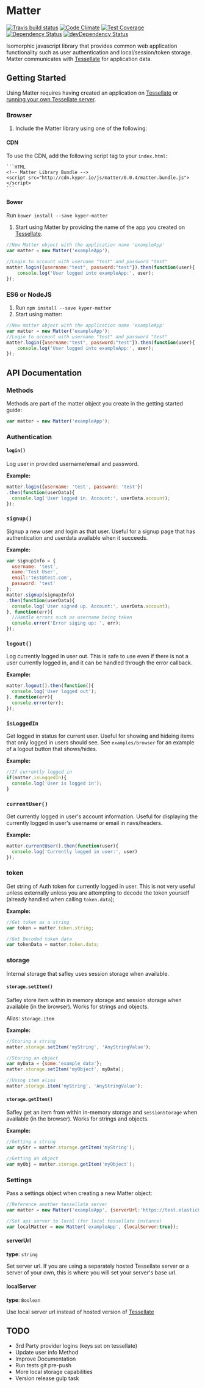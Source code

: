 # Matter

[![Travis build status](https://travis-ci.org/KyperTech/matter.svg?branch=master)](https://travis-ci.org/kypertech/matter)
[![Code Climate](https://codeclimate.com/github/KyperTech/matter/badges/gpa.svg)](https://codeclimate.com/github/kypertech/matter)
[![Test Coverage](https://codeclimate.com/github/KyperTech/matter/badges/coverage.svg)](https://codeclimate.com/github/KyperTech/matter)
[![Dependency Status](https://david-dm.org/kypertech/matter.svg)](https://david-dm.org/kypertech/matter)
[![devDependency Status](https://david-dm.org/kypertech/matter/dev-status.svg)](https://david-dm.org/kypertech/matter#info=devDependencies)

Isomorphic javascript library that provides common web application functionality such as user authentication and local/session/token storage. Matter communicates with [Tessellate](https://github.com/KyperTech/tessellate) for application data.

## Getting Started

Using Matter requires having created an application on [Tessellate](http://tessellate.elasticbeanstalk.com) or [running your own Tessellate server]().

### Browser
1. Include the Matter library using one of the following:
  
  #### CDN

  To use the CDN, add the following script tag to your `index.html`:
    
    ```HTML
    <!-- Matter Library Bundle -->
    <script src="http://cdn.kyper.io/js/matter/0.0.4/matter.bundle.js"></script>
    ```
  #### Bower
  Run `bower install --save kyper-matter`

1. Start using Matter by providing the name of the app you created on [Tessellate](http://tessellate.elasticbeanstalk.com).

  ```javascript
  //New Matter object with the application name 'exampleApp'
  var matter = new Matter('exampleApp');
  
  //Login to account with username "test" and password "test"
  matter.login({username:"test", password:"test"}).then(function(user){
      console.log('User logged into exampleApp:', user);
  });
  ```

### ES6 or NodeJS
1. Run `npm install --save kyper-matter`
2. Start using matter:
```javascript
//New matter object with the application name 'exampleApp'
var matter = new Matter('exampleApp');
//Login to account with username "test" and password "test"
matter.login({username:"test", password:"test"}).then(function(user){
    console.log('User logged into exampleApp:', user);
});
```

## API Documentation

### Methods
Methods are part of the matter object you create in the getting started guide:

```javascript
var matter = new Matter('exampleApp');
```
### Authentication

#### `login()`

Log user in provided username/email and password.

**Example:**
```javascript
matter.login({username: 'test', password: 'test'})
.then(function(userData){ 
  console.log('User logged in. Account:', userData.account);
});
```

### `signup()`

Signup a new user and login as that user. Useful for a signup page that has authentication and userdata available when it succeeds.

**Example:**
```javascript
var signupInfo = {
  username: 'test', 
  name:'Test User', 
  email:'test@test.com', 
  password: 'test'
};
matter.signup(signupInfo)
.then(function(userData){ 
  console.log('User signed up. Account:', userData.account);
}, function(err){
  //Handle errors such as username being taken
  console.error('Error siging up: ', err);
});

```
### `logout()`

Log currently logged in user out. This is safe to use even if there is not a user currently logged in, and it can be handled through the error callback.

**Example:**
```javascript
matter.logout().then(function(){ 
  console.log('User logged out');
}, function(err){
  console.error(err);
});
```

### `isLoggedIn`

Get logged in status for current user. Useful for showing and hideing items that only logged in users should see. See `examples/browser` for an example of a logout button that shows/hides.

**Example:**
```javascript
//If currently logged in
if(matter.isLoggedIn){
  console.log('User is logged in');
}
```

### `currentUser()`

Get currently logged in user's account information. Useful for displaying the currently logged in user's username or email in navs/headers.

**Example:**
```javascript
matter.currentUser().then(function(user){ 
  console.log('Currently logged in user:', user)
});
```


### token
Get string of Auth token for currently logged in user. This is not very useful unless externally unless you are attempting to decode the token yourself (already handled when calling `token.data`);

**Example:**
```javascript
//Get token as a string
var token = matter.token.string;

//Get Decoded token data
var tokenData = matter.token.data;

```

### storage

Internal storage that safley uses session storage when available.

#### `storage.setItem()`

Safley store item within in memory storage and session storage when available (in the browser). Works for strings and objects.

Alias: `storage.item`

**Example:**

```javascript
//Storing a string
matter.storage.setItem('myString', 'AnyStringValue');

//Storing an object
var myData = {some:'example data'};
matter.storage.setItem('myObject', myData);

//Using item alias
matter.storage.item('myString', 'AnyStringValue');

```
#### `storage.getItem()`

Safley get an item from within in-memory storage and `sessionStorage` when available (in the browser). Works for strings and objects.

**Example:**

```javascript
//Getting a string
var myStr = matter.storage.getItem('myString');

//Getting an object
var myObj = matter.storage.getItem('myObject');
```

### Settings
Pass a settings object when creating a new Matter object:

```javascript
//Reference another tessellate server
var matter = new Matter('exampleApp', {serverUrl:'https://test.elasticbeanstalk.com'});

//Set api server to local (for local tessellate instance)
var localMatter = new Matter('exampleApp', {localServer:true});

```
#### serverUrl
**type**: `string`

Set server url. If you are using a separately hosted Tessellate server or a server of your own, this is where you will set your server's base url.

#### localServer 
**type**: `Boolean`

Use local server url instead of hosted version of [Tessellate](http://tessellate.elasticbeanstalk.com)


## TODO
* 3rd Party provider logins (keys set on tessellate)
* Update user info Method
* Improve Documentation
* Run tests git pre-push
* More local storage capabilities
* Version release gulp task

